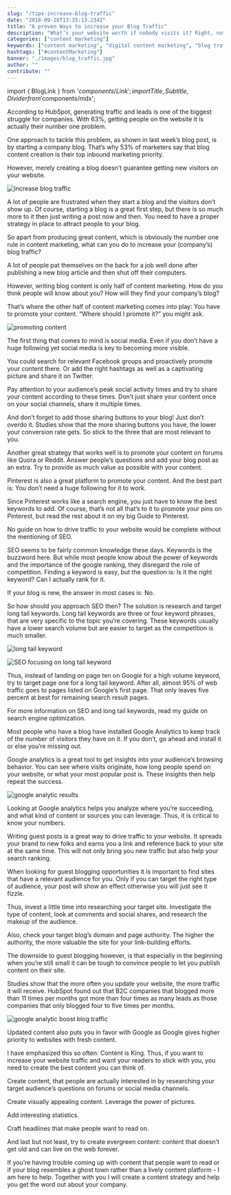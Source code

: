 ```yaml
---
slug: "/tips-increase-blog-traffic"
date: "2018-09-28T13:35:13.234Z"
title: "6 proven Ways to increase your Blog Traffic"
description: "What’s your website worth if nobody visits it? Right, not much. Here are six easy ways to increase your blog traffic today..."
categories: ["content marketing"]
keywords: ["content marketing", "digital content marketing", "blog traffic"]
hashtags: ["#contentMarketing"]
banner: "./images/blog_traffic.jpg"
author: ""
contribute: ""
---
```


import { BlogLink } from '$components/Link';
import { Title, Subtitle, Divider } from '$components/mdx';

According to HubSpot, generating traffic and leads is one of the biggest struggle for companies. With 63%, getting people on the website it is actually their number one problem.

One approach to tackle this problem, as shown in last week’s blog post, is by starting a company blog. That’s why <BlogLink to="https://www.hubspot.com/marketing-statistics">53% of marketers say that blog content creation is their top inbound marketing priority</BlogLink>.

However, merely creating a blog doesn’t guarantee getting new visitors on your website.

![increase blog traffic](./images/blog_traffic.jpg)

A lot of people are frustrated when they start a blog and the visitors don’t show up. Of course, starting a blog is a great first step, but there is so much more to it then just writing a post now and then. You need to have a proper strategy in place to attract people to your blog.

So apart from producing great content, which is obviously the number one rule in content marketing, what can you do to increase your (company’s) blog traffic?

<Title id="promote-content">1. Promote your Content</Title>

A lot of people pat themselves on the back for a job well done after publishing  a new blog article and then shut off their computers.

However, writing blog content is only half of content marketing. How do you think people will know about you? How will they find your company’s blog?

That’s where the other half of content marketing comes into play: You have to promote your content. “Where should I promote it?” you might ask.

![promoting content](./images/microphone.jpg)

The first thing that comes to mind is social media. Even if you don’t have a huge following yet social media is key to becoming more visible.

You could search for relevant Facebook groups and proactively promote your content there. Or add the right hashtags as well as a captivating picture and share it on Twitter.

Pay attention to your audience’s peak social activity times and try to share your content according to these times. Don’t just share your content once on your social channels, share it multiple times.

And don’t forget to add those sharing buttons to your blog! Just don’t overdo it. Studies show that the more sharing buttons you have, the lower your conversion rate gets. So stick to the three that are most relevant to you.

Another great strategy that works well is to promote your content on forums like Quora or Reddit. Answer people’s questions and add your blog post as an extra. Try to provide as much value as possible with your content.

Pinterest is also a great platform to promote your content. And the best part is: You don’t need a huge following for it to work.

Since Pinterest works like a search engine, you just have to know the best keywords to add. Of course, that’s not all that’s to it to promote your pins on Pinterest, but read the rest about it on my big Guide to Pinterest.

<Title id="focus-on-longtail-keywords">2. Focus on long tail keywords</Title>

No guide on how to drive traffic to your website would be complete without the mentioning of SEO.

SEO seems to be fairly common knowledge these days. Keywords is the buzzword here. But while most people know about the power of keywords and the importance of the google ranking, they disregard the role of competition. Finding a keyword is easy, but the question is: Is it the right keyword? Can I actually rank for it.

If your blog is new, the answer in most cases is: No.

So how should you approach SEO then? The solution is research and target long tail keywords. Long tail keywords are three or four keyword phrases, that are very specific to the topic you’re covering. These keywords usually have a lower search volume but are easier to target as the competition is much smaller.

![long tail keyword](./images/long_tail_keyword.jpg)

![SEO focusing on long tail keyword](./images/longtail_keyword.jpg)

Thus, instead of landing on page ten on Google for a high volume keyword, try to target page one for a long tail keyword. After all, almost 95% of web traffic goes to pages listed on Google’s first page. That only leaves five percent at best for remaining search result pages.

For more information on SEO and long tail keywords, read my guide on search engine optimization.

<Title id="google-analytics">3. Use Results from Google Analytics</Title>

Most people who have a blog have installed Google Analytics to keep track of the number of visitors they have on it. If you don’t, go ahead and install it or else you’re missing out.

Google analytics is a great tool to get insights into your audience’s browsing behavior. You can see where visits originate, how long people spend on your website, or what your most popular post is. These insights then help repeat the success.

![google analytic results](./images/google_analytics_stats.jpg)

Looking at Google analytics helps you analyze where you’re succeeding, and what kind of content or sources you can leverage. Thus, it is critical to know your numbers.

<Title id="guest-posts">4. Write Guest Blog Posts</Title>

Writing guest posts is a great way to drive traffic to your website. It spreads your brand to new folks and earns you a link and reference back to your site at the same time. This will not only bring you new traffic but also help your search ranking.

When looking for guest blogging opportunities it is important to find sites that have a relevant audience for you. Only if you can target the right type of audience, your post will show an effect otherwise you will just see it fizzle.

Thus, invest a little time into researching your target site. Investigate the type of content, look at comments and social shares, and research the makeup of the audience.

Also, check your target blog’s <BlogLink to="https://moz.com/learn/seo/domain-authority">domain and page authority</BlogLink>. The higher the authority, the more valuable the site  for your link-building efforts.

The downside to guest blogging however, is that especially in the beginning when you’re still small it can be tough to convince people to let you publish content on their site.

<Title id="be-consistent">5. Write more and be consistent</Title>

Studies show that the more often you update your website, the more traffic it will receive. HubSpot found out that B2C companies that <BlogLink to="https://www.hubspot.com/marketing-statistics">blogged more than 11 times per months got more than four times as many leads as those companies that only blogged four to five times per months</BlogLink>.

![google analytic boost blog traffic](./images/google_analytics.jpg)


Updated content also puts you in favor with Google as Google gives higher priority to websites with fresh content.

<Title id="best-content">6. Create the best Content you can think of</Title>

I have emphasized this so often: Content is King. Thus, if you want to increase your website traffic and want your readers to stick with you, you need to create the best content you can think of.

Create content, that people are actually interested in by researching your target audience’s  questions on forums or social media channels.

Create visually appealing content. Leverage the power of pictures.

Add interesting statistics.

Craft headlines that make people want to read on.

And last but not least, try to create evergreen content: content that doesn’t get old and can live on the web forever.


If you’re having trouble coming up with content that people want to read or if your blog resembles a ghost town rather than a lively content platform - I am here to help. Together with you I will create a content strategy and help you get the word out  about your company.


